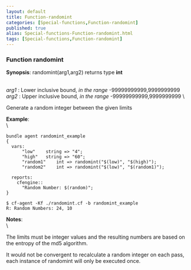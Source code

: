 ```yaml
---
layout: default
title: Function-randomint
categories: [Special-functions,Function-randomint]
published: true
alias: Special-functions-Function-randomint.html
tags: [Special-functions,Function-randomint]
---
```


### Function randomint

**Synopsis**: randomint(arg1,arg2) returns type **int**

\
 *arg1* : Lower inclusive bound, *in the range* -99999999999,9999999999
\
 *arg2* : Upper inclusive bound, *in the range* -99999999999,9999999999
\

Generate a random integer between the given limits

**Example**:\
 \

~~~~ {.verbatim}
bundle agent randomint_example
{
  vars:
      "low"    string => "4";
      "high"   string => "60";
      "random1"    int => randomint("$(low)", "$(high)");
      "random2"    int => randomint("$(low)", "$(random1)");

  reports:
    cfengine::
      "Random Number: $(random)";
} 

$ cf-agent -Kf ./randomint.cf -b randomint_example 
R: Random Numbers: 24, 10
~~~~


**Notes**:\
 \

The limits must be integer values and the resulting numbers are based on
the entropy of the md5 algorithm.

It would not be convergent to recalculate a random integer on each pass, each
instance of randomint will only be executed once.

